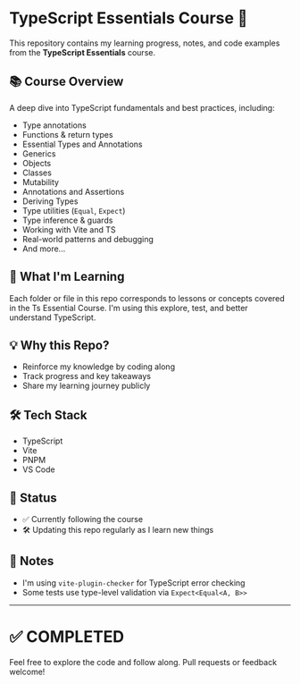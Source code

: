 ﻿# TypeScript Essentials Course 🚀

This repository contains my learning progress, notes, and code examples from the **TypeScript Essentials** course.

## 📚 Course Overview

A deep dive into TypeScript fundamentals and best practices, including:

- Type annotations
- Functions & return types
- Essential Types and Annotations
- Generics
- Objects
- Classes
- Mutability
- Annotations and Assertions
- Deriving Types
- Type utilities (`Equal`, `Expect`)
- Type inference & guards
- Working with Vite and TS
- Real-world patterns and debugging
- And more...

## 🧠 What I'm Learning

Each folder or file in this repo corresponds to lessons or concepts covered in the Ts Essential Course. I'm using this explore, test, and better understand TypeScript.

## 💡 Why this Repo?

- Reinforce my knowledge by coding along
- Track progress and key takeaways
- Share my learning journey publicly

## 🛠 Tech Stack

- TypeScript
- Vite
- PNPM
- VS Code

## 📌 Status

- ✅ Currently following the course
- 🛠️ Updating this repo regularly as I learn new things

## 📎 Notes

- I'm using `vite-plugin-checker` for TypeScript error checking
- Some tests use type-level validation via `Expect<Equal<A, B>>`

---

# ✅ COMPLETED 

Feel free to explore the code and follow along. Pull requests or feedback welcome!
